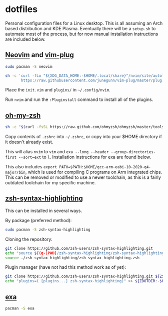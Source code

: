 # dotfiles

Personal configuration files for a Linux desktop. This is all assuming an Arch based distribution and KDE Plasma. Eventually there will be a `setup.sh` to automate most of the process, but for now manual installation instructions are included below.

## [Neovim](https://github.com/neovim/neovim) and [vim-plug](https://github.com/junegunn/vim-plug)

```sh
sudo pacman -S neovim
```

```sh 
sh -c 'curl -fLo "${XDG_DATA_HOME:-$HOME/.local/share}"/nvim/site/autoload/plug.vim --create-dirs \
       https://raw.githubusercontent.com/junegunn/vim-plug/master/plug.vim'
```

Place the `init.vim` and `plugins/` in `~/.config/nvim`. 

Run `nvim` and run the `:Pluginstall` command to install all of the plugins.

## [oh-my-zsh](https://github.com/ohmyzsh/ohmyzsh)

```sh
sh -c "$(curl -fsSL https://raw.github.com/ohmyzsh/ohmyzsh/master/tools/install.sh)"
```

Copy contents of `.zshrc` into `~/.zshrc`, or copy into your $HOME directory if it doesn't already exist.

This will alias `nvim` to `vim` and `exa --long --header --group-directories-first --sort=ext` to `l`. Installation instructions for exa are found below.

This also includes `export PATH=$PATH:$HOME/gcc-arm-eabi-10-2020-q4-major/bin`, which is used for compiling C programs on Arm integrated chips. This can be removed or modified to use a newer toolchain, as this is a fairly outdated toolchain for my specific machine.

## [zsh-syntax-highlighting](https://github.com/zsh-users/zsh-syntax-highlighting)

This can be installed in several ways.

By package (preferred method):

```sh 
sudo pacman -S zsh-syntax-highlighting
```

Cloning the repository:

```sh
git clone https://github.com/zsh-users/zsh-syntax-highlighting.git
echo "source ${(q-)PWD}/zsh-syntax-highlighting/zsh-syntax-highlighting.zsh" >> ${ZDOTDIR:-$HOME}/.zshrc
source ./zsh-syntax-highlighting/zsh-syntax-highlighting.zsh
```

Plugin manager (have not had this method work as of yet):

```sh
git clone https://github.com/zsh-users/zsh-syntax-highlighting.git ${ZSH_CUSTOM:-~/.oh-my-zsh/custom}/plugins/zsh-syntax-highlighting
echo "plugins=( [plugins...] zsh-syntax-highlighting)" >> ${ZDOTDIR:-$HOME}/.zshrc
```

## [exa](https://github.com/ogham/exa)

```sh
pacman -S exa
```
